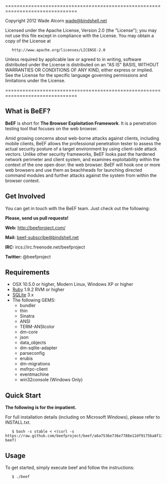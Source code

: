 ===============================================================================
   
   Copyright 2012 Wade Alcorn wade@bindshell.net

   Licensed under the Apache License, Version 2.0 (the "License");
   you may not use this file except in compliance with the License.
   You may obtain a copy of the License at

       http://www.apache.org/licenses/LICENSE-2.0

   Unless required by applicable law or agreed to in writing, software
   distributed under the License is distributed on an "AS IS" BASIS,
   WITHOUT WARRANTIES OR CONDITIONS OF ANY KIND, either express or implied.
   See the License for the specific language governing permissions and
   limitations under the License.

===============================================================================

What is BeEF?
-------------

__BeEF__ is short for __The Browser Exploitation Framework__. It is a penetration testing tool that focuses on the web browser.

Amid growing concerns about web-borne attacks against clients, including mobile clients, BeEF allows the professional penetration tester to assess the actual security posture of a target environment by using client-side attack vectors. Unlike other security frameworks, BeEF looks past the hardened network perimeter and client system, and examines exploitability within the context of the one open door: the web browser. BeEF will hook one or more web browsers and use them as beachheads for launching directed command modules and further attacks against the system from within the browser context.


Get Involved 
------------

You can get in touch with the BeEF team. Just check out the following: 


__Please, send us pull requests!__

__Web:__ http://beefproject.com/

__Mail:__ beef-subscribe@bindshell.net

__IRC:__ ircs://irc.freenode.net/beefproject

__Twitter:__ @beefproject


Requirements
------------

* OSX 10.5.0 or higher, Modern Linux, Windows XP or higher
* [Ruby](http://rubylang.org) 1.9.2 RVM or higher
* [SQLite](http://sqlite.org) 3.x
* The following GEMS: 
   - bundler 
   - thin
   - Sinatra 
   - ANSI 
   - TERM-ANSIcolor 
   - dm-core 
   - json 
   - data_objects 
   - dm-sqlite-adapter 
   - parseconfig 
   - erubis 
   - dm-migrations 
   - msfrpc-client 
   - eventmachine
   - win32console (Windows Only)


Quick Start
----------- 

__The following is for the impatient.__ 

For full installation details (including on Microsoft Windows), please refer to INSTALL.txt. 

       $ bash -s stable < <(curl -s https://raw.github.com/beefproject/beef/a6a7536e736e7788e12df91756a8f132ced24970/install-beef)


Usage 
----- 

To get started, simply execute beef and follow the instructions: 

       $ ./beef

